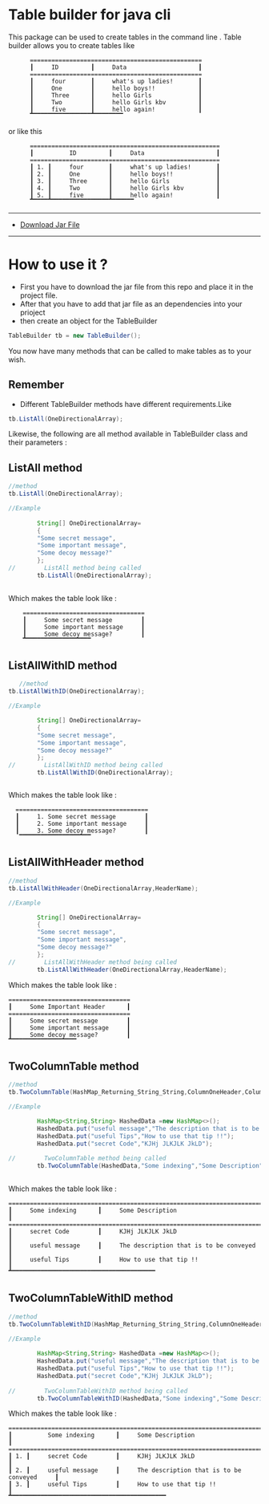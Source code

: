 # Table builder for java cli 
  This package can be used to create tables in the command line .
  Table builder allows you to create tables like 


          ================================================
          ┃     ID         ┃     Data                    ┃
          ================================================
          ┃     four       ┃     what's up ladies!       ┃
          ┃     One        ┃     hello boys!!            ┃
          ┃     Three      ┃     hello Girls             ┃
          ┃     Two        ┃     hello Girls kbv         ┃
          ┃     five       ┃     hello again!            ┃
          ▔▔▔▔▔▔▔▔▔▔▔▔▔▔▔▔▔▔▔▔▔▔▔▔▔▔

or like this

          =====================================================
          ┃          ID         ┃     Data                    ┃
          =====================================================
          ┃ 1. ┃     four       ┃     what's up ladies!       ┃
          ┃ 2. ┃     One        ┃     hello boys!!            ┃
          ┃ 3. ┃     Three      ┃     hello Girls             ┃
          ┃ 4. ┃     Two        ┃     hello Girls kbv         ┃
          ┃ 5. ┃     five       ┃     hello again!            ┃
          ▔▔▔▔▔▔▔▔▔▔▔▔▔▔▔▔▔▔▔▔▔▔▔▔▔▔▔▔▔

- --
- [Download Jar File ](https://github.com/sagarbhusal01/TableBuilder/releases/download/Stable/TableBuilder-v1.01.jar)

- --

# How to use it ?

 - First you have to download the jar file from this repo and place it in the project file.
 - After that you have to add that jar file as an dependencies into your prioject
 - then create an object for the TableBuilder


```java
TableBuilder tb = new TableBuilder();
```   


You now have many methods that can be called to make tables as to your wish.

Remember 
-
- Different TableBuilder methods have different requirements.Like 

```java
tb.ListAll(OneDirectionalArray);
```


Likewise, the following are all method available in TableBuilder class and their parameters :

ListAll method
-
```java
//method
tb.ListAll(OneDirectionalArray);

//Example
        
        String[] OneDirectionalArray=
        {
        "Some secret message",
        "Some important message",
        "Some decoy message?"
        };
//        ListAll method being called 
        tb.ListAll(OneDirectionalArray);
        
```
Which makes the table look like :

        ==================================
        ┃     Some secret message        ┃
        ┃     Some important message     ┃
        ┃     Some decoy message?        ┃
        ▔▔▔▔▔▔▔▔▔▔▔▔▔▔▔▔▔▔▔

ListAllWithID method
-

```java
   //method
tb.ListAllWithID(OneDirectionalArray);

//Example

        String[] OneDirectionalArray=
        {
        "Some secret message",
        "Some important message",
        "Some decoy message?"
        };
//        ListAllWithID method being called 
        tb.ListAllWithID(OneDirectionalArray);



```
Which makes the table look like :

      =====================================
      ┃     1. Some secret message        ┃
      ┃     2. Some important message     ┃
      ┃     3. Some decoy message?        ┃
       ▔▔▔▔▔▔▔▔▔▔▔▔▔▔▔▔▔▔▔▔

ListAllWithHeader method
-

```java
//method
tb.ListAllWithHeader(OneDirectionalArray,HeaderName);

//Example

        String[] OneDirectionalArray=
        {
        "Some secret message",
        "Some important message",
        "Some decoy message?"
        };
//        ListAllWithHeader method being called 
        tb.ListAllWithHeader(OneDirectionalArray,HeaderName);


```
Which makes the table look like :

    ==================================
    ┃     Some Important Header      ┃
    ==================================
    ┃     Some secret message        ┃
    ┃     Some important message     ┃
    ┃     Some decoy message?        ┃
    ▔▔▔▔▔▔▔▔▔▔▔▔▔▔▔▔▔▔▔

TwoColumnTable method
-

```java
//method
tb.TwoColumnTable(HashMap_Returning_String_String,ColumnOneHeader,ColumnTwoHeader);

//Example

        HashMap<String,String> HashedData =new HashMap<>();
        HashedData.put("useful message","The description that is to be conveyed");
        HashedData.put("useful Tips","How to use that tip !!");
        HashedData.put("secret Code","KJHj JLKJLK JkLD");
        
//        TwoColumnTable method being called
        tb.TwoColumnTable(HashedData,"Some indexing","Some Description");
        
```
Which makes the table look like :

    ===========================================================================
    ┃     Some indexing      ┃     Some Description                           ┃
    ===========================================================================
    ┃     secret Code        ┃     KJHj JLKJLK JkLD                           ┃
    ┃     useful message     ┃     The description that is to be conveyed     ┃
    ┃     useful Tips        ┃     How to use that tip !!                     ┃
    ▔▔▔▔▔▔▔▔▔▔▔▔▔▔▔▔▔▔▔▔▔▔▔▔▔▔▔▔▔▔▔▔▔▔▔▔▔▔▔▔▔

TwoColumnTableWithID method
-
```java
//method
tb.TwoColumnTableWithID(HashMap_Returning_String_String,ColumnOneHeader,ColumnTwoHeader);

//Example
        
        HashMap<String,String> HashedData =new HashMap<>();
        HashedData.put("useful message","The description that is to be conveyed");
        HashedData.put("useful Tips","How to use that tip !!");
        HashedData.put("secret Code","KJHj JLKJLK JkLD");
        
//        TwoColumnTableWithID method being called
        tb.TwoColumnTableWithID(HashedData,"Some indexing","Some Description");

```

Which makes the table look like :


    ================================================================================
    ┃          Some indexing      ┃     Some Description                           ┃
    ================================================================================
    ┃ 1. ┃     secret Code        ┃     KJHj JLKJLK JkLD                           ┃
    ┃ 2. ┃     useful message     ┃     The description that is to be conveyed     ┃
    ┃ 3. ┃     useful Tips        ┃     How to use that tip !!                     ┃
    ▔▔▔▔▔▔▔▔▔▔▔▔▔▔▔▔▔▔▔▔▔▔▔▔▔▔▔▔▔▔▔▔▔▔▔▔▔▔▔▔▔▔▔▔









       
    


